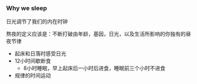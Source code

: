 ### Why we sleep

日光调节了我们的内在时钟

熬夜的定义应该是：不断打破由年龄，基因，日光，以及生活所影响的你独有的昼夜节律

- 起床和日落时感受日光
- 12小时间歇断食
	- 8小时睡眠，早上起床后一小时后进食，睡眠前三个小时不进食
- 规律的时间运动